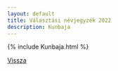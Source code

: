 ```yaml
---
layout: default
title: Választási névjegyzék 2022
description: Kunbaja
---
```


{% include Kunbaja.html %}

[Vissza](./)